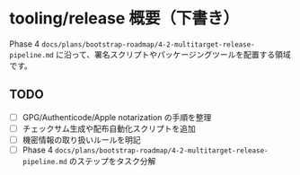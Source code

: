 # tooling/release 概要（下書き）

Phase 4 `docs/plans/bootstrap-roadmap/4-2-multitarget-release-pipeline.md` に沿って、署名スクリプトやパッケージングツールを配置する領域です。

## TODO
- [ ] GPG/Authenticode/Apple notarization の手順を整理
- [ ] チェックサム生成や配布自動化スクリプトを追加
- [ ] 機密情報の取り扱いルールを明記
- [ ] Phase 4 `docs/plans/bootstrap-roadmap/4-2-multitarget-release-pipeline.md` のステップをタスク分解
